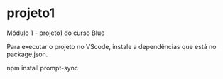 # projeto1
Módulo 1 - projeto1 do curso Blue 

Para executar o projeto no VScode, instale a dependências que está no package.json.

npm install prompt-sync
